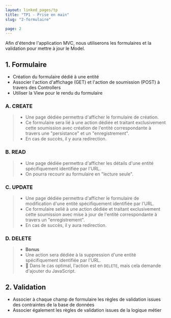```yaml
---
layout: linked_pages/tp
title: "TP1 - Prise en main"
slug: "2-formulaire"

page: 2
---
```


Afin d'étendre l'application MVC, nous utiliserons les formulaires et la validation pour mettre à jour le Model.

## 1. Formulaire

- Création du formulaire dédié à une entité
- Associer l'action d'affichage (GET) et l'action de soumission (POST) à travers des Controllers
- Utiliser la View pour le rendu du formulaire

### A. CREATE

> * Une page dédiée permettra d'afficher le formulaire de création.
> * Ce formulaire sera lié à une action dédiée et traitant exclusivement cette soumission avec création de l'entité
>   correspondante à travers une "persistance" et un "enregistrement".
> * En cas de succès, il y aura redirection.

### B. READ

> * Une page dédiée permettra d'afficher les détails d'une entité spécifiquement identifiée par l'URL.
> * On pourra recourir au formulaire en "lecture seule".

### C. UPDATE

> * Une page dédiée permettra d'afficher le formulaire de modification d'une entité spécifiquement identifiée par l'URL.
> * Ce formulaire selié à une action dédiée et traitant exclusivement cette soumission avec mise à jour de l'entité
>   correspondante à travers un "enregistrement".
> * En cas de succès, il y aura redirection.

### D. DELETE

> * **Bonus**
> * Une action sera dédiée à la suppression d'une entité spécifiquement identifiée par l'URL.
> * 💯 Dans le cas optimal, l'action est en `DELETE`, mais cela demande d'ajouter du JavaScript.

## 2. Validation

- Associer à chaque champ de formulaire les règles de validation issues des contraintes de la base de données
- Associer également les règles de validation issues de la logique métier
